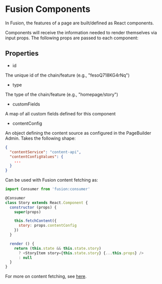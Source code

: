 # Fusion Components

In Fusion, the features of a page are built/defined as React components.

Components will receive the information needed to render themselves via input props. The following props are passed to each component:

## Properties

-   id

The unique id of the chain/feature (e.g., "fesoQ718KG4rNq")

-   type

The type of the chain/feature (e.g., "homepage/story")

-   customFields

A map of all custom fields defined for this component

-   contentConfig

An object defining the content source as configured in the PageBuilder Admin. Takes the following shape:

```json
{
  "contentService": "content-api",
  "contentConfigValues": {
    ...
  }
}
```

Can be used with Fusion content fetching as:

```js
import Consumer from 'fusion:consumer'

@Consumer
class Story extends React.Component {
  constructor (props) {
    super(props)

    this.fetchContent({
      story: props.contentConfig
    })
  }

  render () {
    return (this.state && this.state.story)
      ? <StoryItem story={this.state.story} {...this.props} />
      : null
  }
}
```

For more on content fetching, see [here](./consumer.md).
